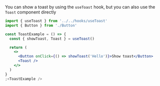 You can show a toast by using the `useToast` hook, but you can also use the `Toast` component directly

```jsx
import { useToast } from '../../hooks/useToast'
import { Button } from './Button'

const ToastExample = () => {
  const { showToast, Toast } = useToast()

  return (
    <>
      <Button onClick={() => showToast('Hello')}>Show toast</Button>
      <Toast />
    </>
  )
}
;<ToastExample />
```
